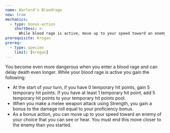 ```yaml
---
name: Warlord's Bloodrage
new: true
mechanics:
  - type: bonus-action
    shortDesc: >-
      While blood rage is active, move up to your speed toward an enemy.
prerequisite: Krogan
prereq:
  - type: species
    limit: [krogan]
---
```

You become even more dangerous when you enter a blood rage and can delay death even longer. While your blood rage is
active you gain the following:

- At the start of your turn, if you have 0 temporary hit points, gain 5 temporary hit points. If you have at least
  1 temporary hit point, add 5 temporary hit points to your temporary hit points pool.
- When you make a melee weapon attack using Strength, you gain a bonus to the damage roll equal to your proficiency bonus.
- As a bonus action, you can move up to your speed toward an enemy of your choice that you can see or hear. You
must end this move closer to the enemy than you started.

